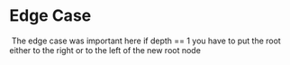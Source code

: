 # **Edge Case**
​
The edge case was important here
if depth == 1 you have to put the root either to the right or to the left of the new root node
​